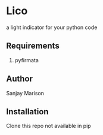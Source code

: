 # Lico
a light indicator for your python code

## Requirements 
1) pyfirmata

## Author 
Sanjay Marison

## Installation
Clone this repo 
not available in pip
